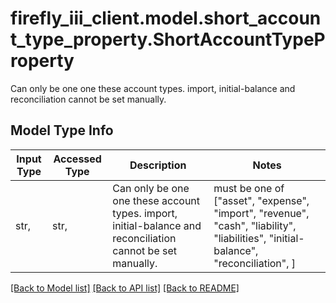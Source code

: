 # firefly_iii_client.model.short_account_type_property.ShortAccountTypeProperty

Can only be one one these account types. import, initial-balance and reconciliation cannot be set manually.

## Model Type Info
Input Type | Accessed Type | Description | Notes
------------ | ------------- | ------------- | -------------
str,  | str,  | Can only be one one these account types. import, initial-balance and reconciliation cannot be set manually. | must be one of ["asset", "expense", "import", "revenue", "cash", "liability", "liabilities", "initial-balance", "reconciliation", ] 

[[Back to Model list]](../../README.md#documentation-for-models) [[Back to API list]](../../README.md#documentation-for-api-endpoints) [[Back to README]](../../README.md)

